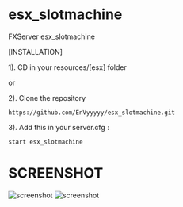# esx_slotmachine
FXServer esx_slotmachine

[INSTALLATION]

1). CD in your resources/[esx] folder

or

2). Clone the repository
```
https://github.com/EnVyyyyy/esx_slotmachine.git
```

3). Add this in your server.cfg :
```
start esx_slotmachine
```

# SCREENSHOT
![screenshot](https://i.imgur.com/4g9fp9q.jpg)
![screenshot](https://i.imgur.com/85olqXN.jpg)
